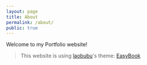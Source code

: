 ```yaml
---
layout: page
title: About
permalink: /about/
public: true
---
```


Welcome to my Portfolio website!

> This website is using [laobubu](http://laobubu.net)'s theme: [EasyBook](https://github.com/laobubu/jekyll-theme-EasyBook)
